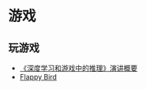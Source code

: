 ﻿# 游戏

## 玩游戏

- [《深度学习和游戏中的推理》演讲概要](https://zhuanlan.zhihu.com/p/26015058)
- [Flappy Bird](https://zhuanlan.zhihu.com/p/25719115)